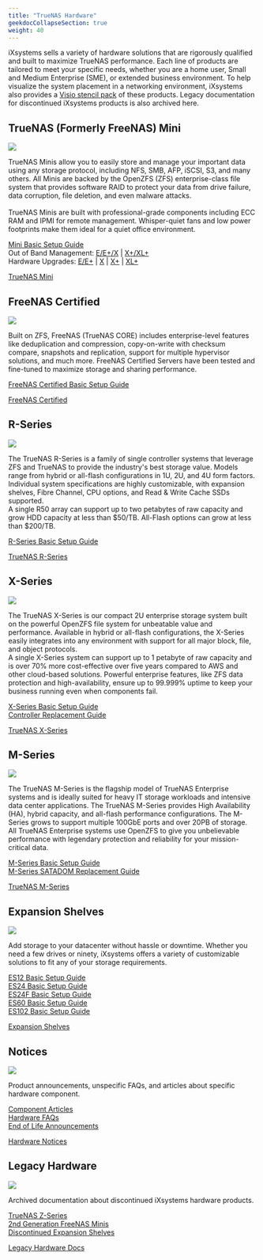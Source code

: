```yaml
---
title: "TrueNAS Hardware"
geekdocCollapseSection: true
weight: 40
---
```


<p style="max-width:100%;">iXsystems sells a variety of hardware solutions that are rigorously qualified and built to maximize TrueNAS performance.
Each line of products are tailored to meet your specific needs, whether you are a home user, Small and Medium Enterprise (SME), or extended business environment.
To help visualize the system placement in a networking environment, iXsystems also provides a <a href="/hardware/stencils/">Visio stencil pack</a> of these products.
Legacy documentation for discontinued iXsystems products is also archived here.</p>

## TrueNAS (Formerly FreeNAS) Mini

<div class="hubrow">
	<div class="imgcolumn">
		<img src="/images/Mini_Family_Lineup_HERO_Image_Final_compressor.png">
	</div>
	<div class="textcolumn">
		<p>TrueNAS Minis allow you to easily store and manage your important data using any storage protocol, including NFS, SMB, AFP, iSCSI, S3, and many others.
		All Minis are backed by the OpenZFS (ZFS) enterprise-class file system that provides software RAID to protect your data from drive failure, data corruption, file deletion, and even malware attacks.<br><br>
		TrueNAS Minis are built with professional-grade components including ECC RAM and IPMI for remote management. Whisper-quiet fans and low power footprints make them ideal for a quiet office environment.</p>
		<p><a href="/hardware/mini/minibsg/">Mini Basic Setup Guide</a><br>
		Out of Band Management: <a href="/hardware/mini/miniee+xoobm/">E/E+/X</a> | <a href="/hardware/mini/minix+xl+oobm/">X+/XL+</a><br>
		Hardware Upgrades: <a href="/hardware/mini/miniee+hug/">E/E+</a> | <a href="/hardware/mini/minixhug/">X</a> | <a href="/hardware/mini/minix+hug/">X+</a> | <a href="/hardware/mini/minixl+hug/">XL+</a></p>
		<a class="linkbutton" href="/hardware/mini/">TrueNAS Mini</a><br>		
	</div>
</div>


## FreeNAS Certified

<div class="hubrow">
	<div class="imgcolumn">
		<img src="/images/FreeNAS_Certified.png">
	</div>
	<div class="textcolumn">
		<p>Built on ZFS, FreeNAS (TrueNAS CORE) includes enterprise-level features like deduplication and compression, copy-on-write with checksum compare, snapshots and replication, support for multiple hypervisor solutions, and much more.
		FreeNAS Certified Servers have been tested and fine-tuned to maximize storage and sharing performance.</p>
		<p><a href="/hardware/fn-certified/fn-certified-bsg/">FreeNAS Certified Basic Setup Guide</a></p>
		<a class="linkbutton" href="/hardware/fn-certified/">FreeNAS Certified</a>
	</div>
</div>

## R-Series

<div class="hubrow">
	<div class="imgcolumn">
		<img src="/images/HeroR50andR40.png">
	</div>
	<div class="textcolumn">
		<p>The TrueNAS R-Series is a family of single controller systems that leverage ZFS and TrueNAS to provide the industry's best storage value. Models range from hybrid or all-flash configurations in 1U, 2U, and 4U form factors. Individual system specifications are highly customizable, with expansion shelves, Fibre Channel, CPU options, and Read & Write Cache SSDs supported.
		<br>
		A single R50 array can support up to two petabytes of raw capacity and grow HDD capacity at less than $50/TB. All-Flash options can grow at less than $200/TB.
		</p>
		<p><a href="/hardware/r-series/rseriesbsg/">R-Series Basic Setup Guide</a></p>
		<a class="linkbutton" href="/hardware/r-series/">TrueNAS R-Series</a>
	</div>
</div>

## X-Series

<div class="hubrow">
	<div class="imgcolumn">
		<img src="/images/Hero-XSeries.png">
	</div>
	<div class="textcolumn">
		<p>The TrueNAS X-Series is our compact 2U enterprise storage system built on the powerful OpenZFS file system for unbeatable value and performance.
		Available in hybrid or all-flash configurations, the X-Series easily integrates into any environment with support for all major block, file, and object protocols.
		<br>
		A single X-Series system can support up to 1 petabyte of raw capacity and is over 70% more cost-effective over five years compared to AWS and other cloud-based solutions.
		Powerful enterprise features, like ZFS data protection and high-availability, ensure up to 99.999% uptime to keep your business running even when components fail.
		</p>
		<p><a href="/hardware/x-series/xseries-bsg/">X-Series Basic Setup Guide</a><br>
		<a href="/hardware/x-series/x-series-controller-replacement/">Controller Replacement Guide</a></p>
		<a class="linkbutton" href="/hardware/x-series/">TrueNAS X-Series</a>
	</div>
</div>

## M-Series

<div class="hubrow">
	<div class="imgcolumn">
		<img src="/images/Hero-TrueNASM50-compressor.png">
	</div>
	<div class="textcolumn">
		<p>The TrueNAS M-Series is the flagship model of TrueNAS Enterprise systems and is ideally suited for heavy IT storage workloads and intensive data center applications.
		The TrueNAS M-Series provides High Availability (HA), hybrid capacity, and all-flash performance configurations.
		The M-Series grows to support multiple 100GbE ports and over 20PB of storage.
		All TrueNAS Enterprise systems use OpenZFS to give you unbelievable performance with legendary protection and reliability for your mission-critical data.</p>
		<p><a href="/hardware/m-series/m-series-bsg/">M-Series Basic Setup Guide</a><br>
		<a href="/hardware/m-series/m-series-satadom-replacement/">M-Series SATADOM Replacement Guide</a></p>
		<a class="linkbutton" href="/hardware/m-series/">TrueNAS M-Series</a>
	</div>
</div>

## Expansion Shelves

<div class="hubrow">
	<div class="imgcolumn">
		<img src="/images/tn_es60.png">
	</div>
	<div class="textcolumn">
		<p>Add storage to your datacenter without hassle or downtime.
		Whether you need a few drives or ninety, iXsystems offers a variety of customizable solutions to fit any of your storage requirements.</p>
		<p><a href="/hardware/expansion-shelves/es12-bsg/">ES12 Basic Setup Guide</a><br>
		<a href="/hardware/expansion-shelves/es24-bsg/">ES24 Basic Setup Guide</a><br>
		<a href="/hardware/expansion-shelves/es24fbsg/">ES24F Basic Setup Guide</a><br>
		<a href="/hardware/expansion-shelves/es60-bsg/">ES60 Basic Setup Guide</a><br>
		<a href="/hardware/expansion-shelves/es102bsg/">ES102 Basic Setup Guide</a></p>
		<a class="linkbutton" href="/hardware/expansion-shelves/">Expansion Shelves</a>
	</div>
</div>

## Notices

<div class="hubrow">
	<div class="imgcolumn">
		<img src="/images/Promote.jpg">
	</div>
	<div class="textcolumn">
		<p>Product announcements, unspecific FAQs, and articles about specific hardware component.</p>
		<p><a href="/hardware/notices/componentarticles/">Component Articles</a><br>
		<a href="/hardware/notices/faqs/">Hardware FAQs</a><br>
		<a href="/hardware/notices/eolnotices/">End of Life Announcements</a></p>
		<a class="linkbutton" href="/hardware/notices/">Hardware Notices</a>
	</div>
</div>

## Legacy Hardware

<div class="hubrow">
	<div class="imgcolumn">
		<img src="/images/z-series.jpg">
	</div>
	<div class="textcolumn">
		<p>Archived documentation about discontinued iXsystems hardware products.</p>
		<p><a href="/hardware/legacy/z-series/">TrueNAS Z-Series</a><br>
		<a href="/hardware/legacy/mini-gen2/">2nd Generation FreeNAS Minis</a><br>
		<a href="/hardware/legacy/expansion-shelves/">Discontinued Expansion Shelves</a></p>
		<a class="linkbutton" href="/hardware/legacy/">Legacy Hardware Docs</a>
	</div>
</div>